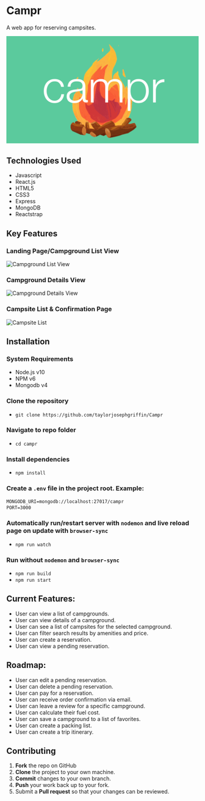 # Campr
A web app for reserving campsites.

![Campr Logo](https://github.com/taylorjosephgriffin/Campr/blob/master/screenshots/campr-logo-readme.gif?raw=true)

## Technologies Used

- Javascript
- React.js
- HTML5
- CSS3
- Express
- MongoDB
- Reactstrap

## Key Features

### Landing Page/Campground List View

![Campground List View](https://github.com/taylorjosephgriffin/Campr/blob/deploy-to-heroku/screenshots/campground-list.gif?raw=true)

### Campground Details View

![Campground Details View](https://github.com/taylorjosephgriffin/Campr/blob/deploy-to-heroku/screenshots/campground-details-view.gif?raw=true)

### Campsite List & Confirmation Page

![Campsite List](https://github.com/taylorjosephgriffin/Campr/blob/deploy-to-heroku/screenshots/campsite-list-confirmation-view.gif?raw=true)

## Installation

### System Requirements
- Node.js v10
- NPM v6
- Mongodb v4

### Clone the repository

* `git clone https://github.com/taylorjosephgriffin/Campr`

### Navigate to repo folder

* `cd campr`

### Install dependencies

* `npm install`

### Create a `.env` file in the project root. Example:

```
MONGODB_URI=mongodb://localhost:27017/campr
PORT=3000
```

### Automatically run/restart server with `nodemon` and live reload page on update with `browser-sync`

* `npm run watch`

### Run without `nodemon` and `browser-sync`

* `npm run build`
* `npm run start`

## Current Features:

* User can view a list of campgrounds.
* User can view details of a campground.
* User can see a list of campsites for the selected campground.
* User can filter search results by amenities and price.
* User can create a reservation.
* User can view a pending reservation.

## Roadmap:

* User can edit a pending reservation.
* User can delete a pending reservation.
* User can pay for a reservation.
* User can receive order confirmation via email.
* User can leave a review for a specific campground.
* User can calculate their fuel cost. 
* User can save a campground to a list of favorites. 
* User can create a packing list. 
* User can create a trip itinerary.

## Contributing

1. **Fork** the repo on GitHub
2. **Clone** the project to your own machine.
3. **Commit** changes to your own branch.
4. **Push** your work back up to your fork.
5. Submit a **Pull request** so that your changes can be reviewed. 
